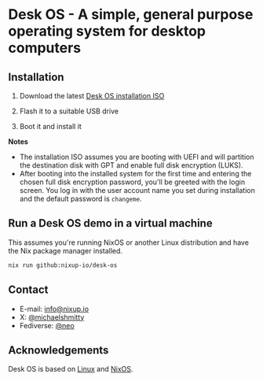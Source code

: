 # Desk OS - A simple, general purpose operating system for desktop computers

## Installation

1. Download the latest [Desk OS installation ISO](https://github.com/nixup-io/desk-os/releases/download/v1.0.0/desk-os-v1.0.0-installer.iso)

2. Flash it to a suitable USB drive

3. Boot it and install it

**Notes**

- The installation ISO assumes you are booting with UEFI and will partition the destination disk with GPT and enable full disk encryption (LUKS).
- After booting into the installed system for the first time and entering the chosen full disk encryption password, you'll be greeted with the login screen. You log in with the user account name you set during installation and the default password is `changeme`.

## Run a Desk OS demo in a virtual machine

This assumes you're running NixOS or another Linux distribution and have the Nix package manager installed.

```sh
nix run github:nixup-io/desk-os
```

## Contact

- E-mail: [info@nixup.io](mailto:info@nixup.io)
- X: [@michaelshmitty](https://x.com/michaelshmitty)
- Fediverse: [@neo](https://social.hacktheplanet.be/@neo)

## Acknowledgements

Desk OS is based on [Linux](https://en.wikipedia.org/wiki/Linux) and [NixOS](https://nixos.org/).
